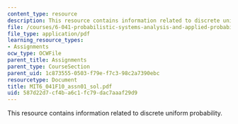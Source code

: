 ```yaml
---
content_type: resource
description: This resource contains information related to discrete uniform probability.
file: /courses/6-041-probabilistic-systems-analysis-and-applied-probability-fall-2010/587d22d7cf4ba6c1fc79dac7aaaf29d9_MIT6_041F10_assn01_sol.pdf
file_type: application/pdf
learning_resource_types:
- Assignments
ocw_type: OCWFile
parent_title: Assignments
parent_type: CourseSection
parent_uid: 1c873555-0503-f79e-f7c3-98c2a7390ebc
resourcetype: Document
title: MIT6_041F10_assn01_sol.pdf
uid: 587d22d7-cf4b-a6c1-fc79-dac7aaaf29d9
---
```

This resource contains information related to discrete uniform probability.

